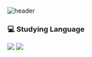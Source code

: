 ![header](https://capsule-render.vercel.app/api?type=slice&color="f7f5f5"&height=300&section=header&text=ChoiHaeun%20&fontSize=90)
### 💻 Studying Language
<img src="https://img.shields.io/badge/Java-007396?style=flat-square&logo=java&logoColor=black"/>
<img src="https://img.shields.io/badge/C-A8B9CC?style=flat-square&logo=C&logoColor=black"/>
